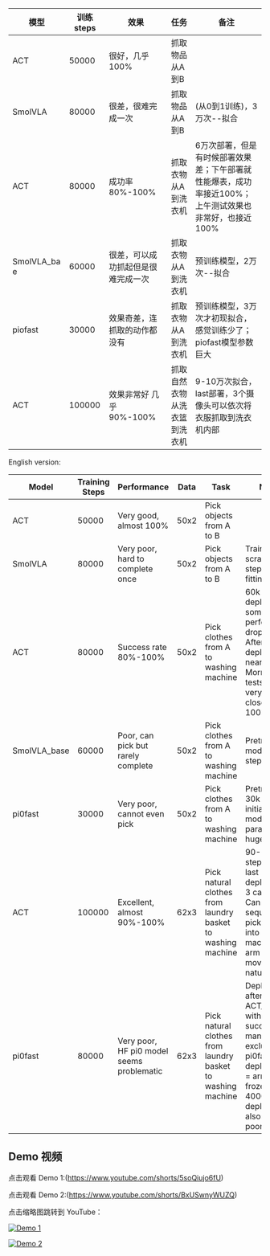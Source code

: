 

| 模型        | 训练steps | 效果                         | 任务                         | 备注                                                                 |
|-------------|-----------|------------------------------|------------------------------|----------------------------------------------------------------------|
| ACT         | 50000     | 很好，几乎100%               | 抓取物品从A到B               |                                                                      |
| SmolVLA     | 80000     | 很差，很难完成一次           | 抓取物品从A到B               | (从0到1训练)，3万次--拟合                                            |
| ACT         | 80000     | 成功率80%-100%               | 抓取衣物从A到洗衣机          | 6万次部署，但是有时候部署效果差；下午部署就性能爆表，成功率接近100%；上午测试效果也非常好，也接近100% |
| SmolVLA_ba e | 60000     | 很差，可以成功抓起但是很难完成一次 | 抓取衣物从A到洗衣机          | 预训练模型，2万次--拟合                                              |
| piofast     | 30000     | 效果奇差，连抓取的动作都没有 | 抓取衣物从A到洗衣机          | 预训练模型，3万次才初现拟合，感觉训练少了；piofast模型参数巨大       |
| ACT         | 100000    | 效果非常好 几乎90%-100%      | 抓取自然衣物从洗衣篮到洗衣机 | 9-10万次拟合，last部署，3个摄像头可以依次将衣服抓取到洗衣机内部     |


English version:

| Model       | Training Steps | Performance                     | Data | Task                           | Notes                                                                 |
|-------------|----------------|---------------------------------|------|--------------------------------|----------------------------------------------------------------------|
| ACT         | 50000          | Very good, almost 100%          | 50x2 | Pick objects from A to B       |                                                                      |
| SmolVLA     | 80000          | Very poor, hard to complete once | 50x2 | Pick objects from A to B       | Trained from scratch, 30k steps for fitting                         |
| ACT         | 80000          | Success rate 80%-100%           | 50x2 | Pick clothes from A to washing machine | 60k deployments, sometimes performance drops<br>Afternoon deployments nearly 100%<br>Morning tests also very good, close to 100% |
| SmolVLA_base | 60000         | Poor, can pick but rarely complete | 50x2 | Pick clothes from A to washing machine | Pretrained model, 20k steps fitting                                  |
| pi0fast     | 30000          | Very poor, cannot even pick      | 50x2 | Pick clothes from A to washing machine | Pretrained, 30k steps for initial fitting; model parameters huge     |
| ACT         | 100000         | Excellent, almost 90%-100%      | 62x3 | Pick natural clothes from laundry basket to washing machine | 90-100k steps fitting, last deployment, 3 cameras<br>Can sequentially pick clothes into washing machine; arm movement is natural |
| pi0fast     | 80000          | Very poor, HF pi0 model seems problematic | 62x3 | Pick natural clothes from laundry basket to washing machine | Deployed after ACT_100k with 90% success; many factors excluded; pi0fast last deployment = arm almost frozen;<br>40000 steps deployment also very poor |






## Demo 视频

点击观看 Demo 1:(https://www.youtube.com/shorts/5soQiujo6fU) 

点击观看 Demo 2:(https://www.youtube.com/shorts/BxUSwnyWUZQ)

点击缩略图跳转到 YouTube：

[![Demo 1](https://www.youtube.com/shorts/5soQiujo6fU/0.jpg)](https://www.youtube.com/shorts/5soQiujo6fU) 





[![Demo 2](https://www.youtube.com/shorts/BxUSwnyWUZQ/0.jpg)](https://www.youtube.com/shorts/BxUSwnyWUZQ)

